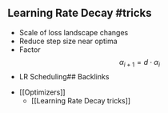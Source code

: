 ## Learning Rate Decay #tricks
- Scale of loss landscape changes 
- Reduce step size near optima
- Factor $$\alpha_{i+1} = d\cdot \alpha_i$$
- LR Scheduling## Backlinks
* [[Optimizers]]
	* [[Learning Rate Decay tricks]]

